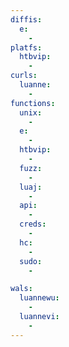 ```yaml
---
diffis:
  e:
    -
platfs:
  htbvip:
    -
curls:
  luanne:
    -
functions:
  unix:
    -
  e:
    -
  htbvip:
    -
  fuzz:
    -
  luaj:
    -
  api:
    -
  creds:
    -
  hc:
    -
  sudo:
    -

wals:
  luannewu:
    -
  luannevi:
    -
---
```

